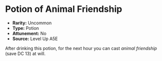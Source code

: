 
# Potion of Animal Friendship

* **Rarity:** Uncommon
* **Type:** Potion
* **Attunement:** No
* **Source:** Level Up A5E


After drinking this potion, for the next hour you can cast _animal friendship_ (save DC 13) at will.
